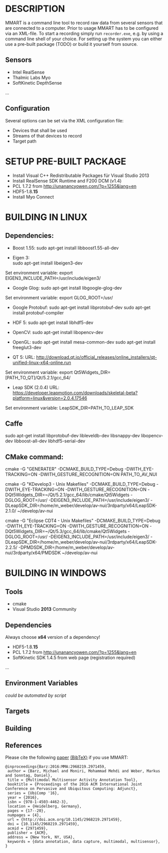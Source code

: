 DESCRIPTION
===========
MMART is a command line tool to record raw data from several sensors that are connected to a computer. Prior to usage MMART has to be configured via an XML-file. To start a recording simply run `recorder.exe`, e.g. by using a command line shell of your choice. For setting up the system you can either use a pre-built package (TODO) or build it yourself from source.

Sensors
-------

* Intel RealSense
* Thalmic Labs Myo
* SoftKinetic DepthSense

...

Configuration
-------------
Several options can be set via the XML configuration file:

* Devices that shall be used
* Streams of that devices to record
* Target path

SETUP PRE-BUILT PACKAGE
=======================

* Install Visual C++ Redistributable Packages für Visual Studio 2013
* Install RealSense SDK Runtime and F200 DCM (v1.4)
* PCL 1.7.2 from http://unanancyowen.com/?p=1255&lang=en
* HDF5-1.8.**15**
* Install Myo Connect


BUILDING IN LINUX
=================

Dependencies:
-------------
- Boost 1.55:
sudo apt-get install libboost1.55-all-dev

- Eigen 3:	
sudo apt-get install libeigen3-dev

Set environment variable:
export EIGEN3_INCLUDE_PATH=/usr/include/eigen3/

- Google Glog:
sudo apt-get install libgoogle-glog-dev

Set environment variable:
export GLOG_ROOT=/usr/

- Google Protobuf:
sudo apt-get install libprotobuf-dev
sudo apt-get install protobuf-compiler 

- HDF 5:
sudo apt-get install libhdf5-dev 

- OpenCV:
sudo apt-get install libopencv-dev

- OpenGL:
sudo apt-get install mesa-common-dev
sudo apt-get install freeglut3-dev

- QT 5: 
URL: http://download.qt.io/official_releases/online_installers/qt-unified-linux-x64-online.run

Set environment variable:
export Qt5Widgets_DIR=[PATH_TO_QT]/Qt/5.2.1/gcc_64/

- Leap SDK (2.0.4) 
URL: https://developer.leapmotion.com/downloads/skeletal-beta?platform=linux&version=2.0.4.17546


Set environment variable:
LeapSDK_DIR=PATH_TO_LEAP_SDK

Caffe
-----

sudo apt-get install libprotobuf-dev libleveldb-dev libsnappy-dev libopencv-dev libboost-all-dev libhdf5-serial-dev

CMake command:
--------------
cmake -G "GENERATER" -DCMAKE_BUILD_TYPE=Debug -DWITH_EYE-TRACKING=ON -DWITH_GESTURE_RECOGNITION=ON PATH_TO_AV_NUI

cmake -G "KDevelop3 - Unix Makefiles" -DCMAKE_BUILD_TYPE=Debug -DWITH_EYE-TRACKING=ON -DWITH_GESTURE_RECOGNITION=ON -DQt5Widgets_DIR=~/Qt/5.2.1/gcc_64/lib/cmake/Qt5Widgets -DGLOG_ROOT=/usr/ -DEIGEN3_INCLUDE_PATH=/usr/include/eigen3/ -DLeapSDK_DIR=/home/m_weber/develop/av-nui/3rdparty/x64/LeapSDK-2.1.0/ ~/develop/av-nui

cmake -G "Eclipse CDT4 - Unix Makefiles" -DCMAKE_BUILD_TYPE=Debug -DWITH_EYE-TRACKING=ON -DWITH_GESTURE_RECOGNITION=ON -DQt5Widgets_DIR=~/Qt/5.3/gcc_64/lib/cmake/Qt5Widgets -DGLOG_ROOT=/usr/ -DEIGEN3_INCLUDE_PATH=/usr/include/eigen3/ -DLeapSDK_DIR=/home/m_weber/develop/av-nui/3rdparty/x64/LeapSDK-2.2.5/ -DPMDSDK_DIR=/home/m_weber/develop/av-nui/3rdparty/x64/PMDSDK ~/develop/av-nui

BUILDING IN WINDOWS
===================
Tools
-----

* cmake
* Visual Studio **2013** Community

Dependencies
------------
Always choose **x64** version of a dependency!

* HDF5-1.8.**15**
* PCL 1.7.2 from http://unanancyowen.com/?p=1255&lang=en
* SoftKinetic SDK 1.4.5 from web page (registration required)

...

Environment Variables
---------------------

*could be automated by script*


Targets
-------


Building
--------

References
----------

Please cite the following [paper](https://dl.acm.org/citation.cfm?id=2971459) [(BibTeX)](https://dl.acm.org/downformats.cfm?id=2971459&parent_id=2968219&expformat=bibtex) if you use MMART:

```
@inproceedings{Barz:2016:MMA:2968219.2971459,
 author = {Barz, Michael and Moniri, Mohammad Mehdi and Weber, Markus and Sonntag, Daniel},
 title = {Multimodal Multisensor Activity Annotation Tool},
 booktitle = {Proceedings of the 2016 ACM International Joint Conference on Pervasive and Ubiquitous Computing: Adjunct},
 series = {UbiComp '16},
 year = {2016},
 isbn = {978-1-4503-4462-3},
 location = {Heidelberg, Germany},
 pages = {17--20},
 numpages = {4},
 url = {http://doi.acm.org/10.1145/2968219.2971459},
 doi = {10.1145/2968219.2971459},
 acmid = {2971459},
 publisher = {ACM},
 address = {New York, NY, USA},
 keywords = {data annotation, data capture, multimodal, multisensor},
} 

```
